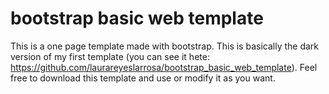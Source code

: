 # bootstrap basic web template
This is a one page template made with bootstrap. This is basically the dark version of my first template (you can see it hete: https://github.com/laurareyeslarrosa/bootstrap_basic_web_template).
Feel free to download this template and use or modify it as you want.
